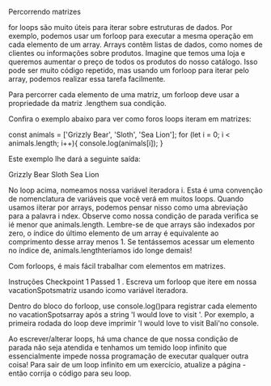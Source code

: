 Percorrendo matrizes

for loops são muito úteis para iterar sobre estruturas de dados. Por exemplo, podemos usar um forloop para executar a mesma operação em cada elemento de um array. Arrays contêm listas de dados, como nomes de clientes ou informações sobre produtos. Imagine que temos uma loja e queremos aumentar o preço de todos os produtos do nosso catálogo. Isso pode ser muito código repetido, mas usando um forloop para iterar pelo array, podemos realizar essa tarefa facilmente.

Para percorrer cada elemento de uma matriz, um forloop deve usar a propriedade da matriz .lengthem sua condição.

Confira o exemplo abaixo para ver como foros loops iteram em matrizes:

const animals = ['Grizzly Bear', 'Sloth', 'Sea Lion'];
for (let i = 0; i < animals.length; i++){
  console.log(animals[i]);
}

Este exemplo lhe dará a seguinte saída:

Grizzly Bear
Sloth
Sea Lion

No loop acima, nomeamos nossa variável iteradora i. Esta é uma convenção de nomenclatura de variáveis ​​que você verá em muitos loops. Quando usamos iiterar por arrays, podemos pensar nisso como uma abreviação para a palavra i ndex. Observe como nossa condição de parada verifica se ié menor que animals.length. Lembre-se de que arrays são indexados por zero, o índice do último elemento de um array é equivalente ao comprimento desse array menos 1. Se tentássemos acessar um elemento no índice de, animals.lengthteríamos ido longe demais!

Com forloops, é mais fácil trabalhar com elementos em matrizes.

Instruções
Checkpoint 1 Passed
1 .
Escreva um forloop que itere em nossa vacationSpotsmatriz usando icomo variável iteradora.

Dentro do bloco do forloop, use console.log()para registrar cada elemento no vacationSpotsarray após a string 'I would love to visit '. Por exemplo, a primeira rodada do loop deve imprimir 'I would love to visit Bali'no console.

Ao escrever/alterar loops, há uma chance de que nossa condição de parada não seja atendida e tenhamos um temido loop infinito que essencialmente impede nossa programação de executar qualquer outra coisa! Para sair de um loop infinito em um exercício, atualize a página - então corrija o código para seu loop.